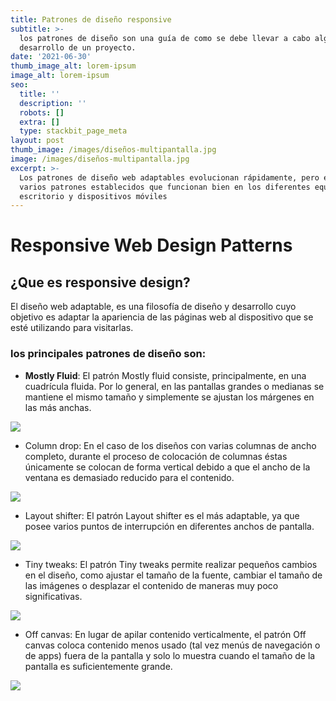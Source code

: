 ```yaml
---
title: Patrones de diseño responsive
subtitle: >-
  los patrones de diseño son una guía de como se debe llevar a cabo algún
  desarrollo de un proyecto.
date: '2021-06-30'
thumb_image_alt: lorem-ipsum
image_alt: lorem-ipsum
seo:
  title: ''
  description: ''
  robots: []
  extra: []
  type: stackbit_page_meta
layout: post
thumb_image: /images/diseños-multipantalla.jpg
image: /images/diseños-multipantalla.jpg
excerpt: >-
  Los patrones de diseño web adaptables evolucionan rápidamente, pero existen
  varios patrones establecidos que funcionan bien en los diferentes equipos de
  escritorio y dispositivos móviles
---
```

# Responsive Web Design Patterns

## ¿Que es responsive design?

El diseño web adaptable, es una filosofía de diseño y desarrollo cuyo objetivo es adaptar la apariencia de las páginas web al dispositivo que se esté utilizando para visitarlas.

### los principales patrones de diseño son:

*   **Mostly Fluid**: El patrón Mostly fluid consiste, principalmente, en una cuadrícula fluida. Por lo general, en las pantallas grandes o medianas se mantiene el mismo tamaño y simplemente se ajustan los márgenes en las más anchas.

![](https://o.quizlet.com/.bqPiFZSC2lSiz8nlR6jLQ.png)

*   Column drop: En el caso de los diseños con varias columnas de ancho completo, durante el proceso de colocación de columnas éstas únicamente se colocan de forma vertical debido a que el ancho de la ventana es demasiado reducido para el contenido.

![](https://naps.com.mx/blog/wp-content/uploads/2016/06/column-drop.jpg)

*   Layout shifter: El patrón Layout shifter es el más adaptable, ya que posee varios puntos de interrupción en diferentes anchos de pantalla.

![](https://naps.com.mx/blog/wp-content/uploads/2016/06/layout-shifter.jpg)

*   Tiny tweaks: El patrón Tiny tweaks permite realizar pequeños cambios en el diseño, como ajustar el tamaño de la fuente, cambiar el tamaño de las imágenes o desplazar el contenido de maneras muy poco significativas.

![](https://upload.wikimedia.org/wikipedia/commons/6/60/Tiny_tweaks.png)



*   Off canvas: En lugar de apilar contenido verticalmente, el patrón Off canvas coloca contenido menos usado (tal vez menús de navegación o de apps) fuera de la pantalla y solo lo muestra cuando el tamaño de la pantalla es suficientemente grande.

![](https://naps.com.mx/blog/wp-content/uploads/2016/06/off-canvas.jpg)
